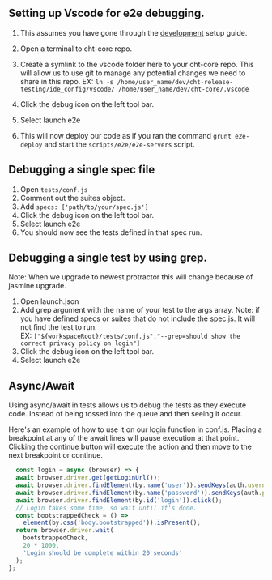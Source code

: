 ## Setting up Vscode for e2e debugging. 

1. This assumes you have gone through the [development](https://github.com/medic/cht-core/blob/master/DEVELOPMENT.md) setup guide. 
1. Open a terminal to cht-core repo.
1. Create a symlink to the vscode folder here to your cht-core repo. This will allow us to use git to manage any potential changes we need to share in this repo.
    EX:  `ln -s /home/user_name/dev/cht-release-testing/ide_config/vscode/ /home/user_name/dev/cht-core/.vscode`

1. Click the debug icon on the left tool bar.
1. Select launch e2e
1. This will now deploy our code as if you ran the command `grunt e2e-deploy` and start the `scripts/e2e/e2e-servers` script.


## Debugging a single spec file

1. Open `tests/conf.js`
1. Comment out the suites object.
1. Add  `specs: ['path/to/your/spec.js']` 
1. Click the debug icon on the left tool bar.
1. Select launch e2e
1. You should now see the tests defined in that spec run. 


## Debugging a single test by using grep.

Note: When we upgrade to newest protractor this will change because of jasmine upgrade.

1. Open launch.json
1. Add grep argument with the name of your test to the args array. Note: if you have defined specs or suites that do not include the spec.js. It will not find the test to run.  
      EX: `["${workspaceRoot}/tests/conf.js","--grep=should show the correct privacy policy on login"]`
1. Click the debug icon on the left tool bar.
1. Select launch e2e


## Async/Await

Using async/await in tests allows us to debug the tests as they execute code. Instead of being tossed into the queue and then seeing it occur. 


Here's an example of how to use it on our login function in conf.js. Placing a breakpoint at any of the await lines will pause execution at that point. Clicking the continue button will execute the action and then move to the next breakpoint or continue. 


``` javascript
  const login = async (browser) => {
  await browser.driver.get(getLoginUrl());
  await browser.driver.findElement(by.name('user')).sendKeys(auth.username);
  await browser.driver.findElement(by.name('password')).sendKeys(auth.password);
  await browser.driver.findElement(by.id('login')).click();
  // Login takes some time, so wait until it's done.
  const bootstrappedCheck = () =>
    element(by.css('body.bootstrapped')).isPresent();
  return browser.driver.wait(
    bootstrappedCheck,
    20 * 1000,
    'Login should be complete within 20 seconds'
  );
};
```